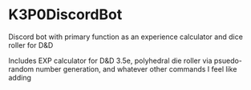 # K3P0DiscordBot
Discord bot with primary function as an experience calculator and dice roller for D&amp;D

Includes EXP calculator for D&D 3.5e, polyhedral die roller via psuedo-random number generation, and whatever other commands I feel like adding

